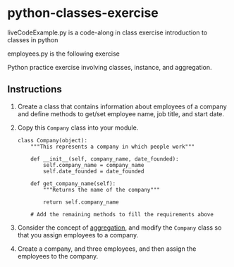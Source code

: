 # python-classes-exercise
 
liveCodeExample.py is a code-along in class exercise introduction to classes in python

employees.py is the following exercise

Python practice exercise involving classes, instance, and aggregation.


## Instructions

1. Create a class that contains information about employees of a company and define methods to get/set employee name, job title, and start date.

2. Copy this `Company` class into your module.

    ```
    class Company(object):
        """This represents a company in which people work"""

        def __init__(self, company_name, date_founded):
            self.company_name = company_name
            self.date_founded = date_founded

        def get_company_name(self):
            """Returns the name of the company"""

            return self.company_name

        # Add the remaining methods to fill the requirements above
    ```

3. Consider the concept of [aggregation](../FND_11_INHERIT_COMPOSE_AGGREGATE.md#aggregation), and modify the `Company` class so that you assign employees to a company.
4. Create a company, and three employees, and then assign the employees to the company.
